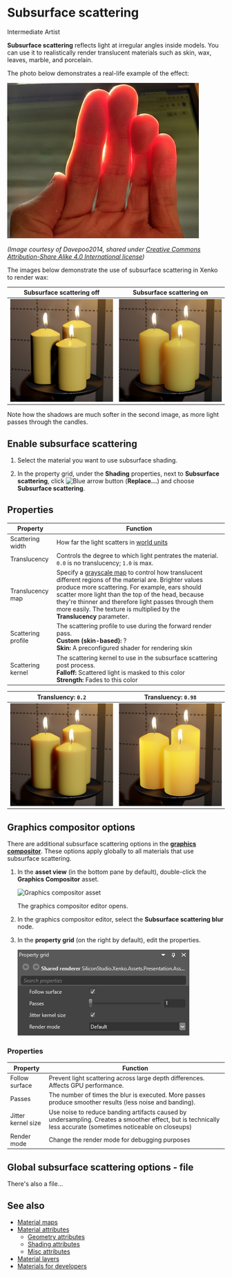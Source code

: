 # Subsurface scattering

<span class="label label-doc-level">Intermediate</span>
<span class="label label-doc-audience">Artist</span>

**Subsurface scattering** reflects light at irregular angles inside models. You can use it to realistically render translucent materials such as skin, wax, leaves, marble, and porcelain.

The photo below demonstrates a real-life example of the effect:

![Photo](media/skin-subsurface-scattering-photo.jpg)

*(Image courtesy of Davepoo2014, shared under [Creative Commons Attribution-Share Alike 4.0 International license](https://creativecommons.org/licenses/by-sa/4.0/deed.en))*

The images below demonstrate the use of subsurface scattering in Xenko to render wax:

| Subsurface scattering off           | Subsurface scattering on
|--------------------|--------------------
| ![On](media/candles-ss-off.jpg)   | ![Off](media/candles-ss-on.jpg)

Note how the shadows are much softer in the second image, as more light passes through the candles.

## Enable subsurface scattering

1. Select the material you want to use subsurface shading.

2. In the property grid, under the **Shading** properties, next to **Subsurface scattering**, click ![Blue arrow button](~/manual/game-studio/media/blue-arrow-icon.png) (**Replace...**) and choose **Subsurface scattering**.

## Properties

| Property           | Function
|--------------------|--------------------
| Scattering width   | How far the light scatters in [world units](../../game-studio/world-units.md)
| Translucency       | Controls the degree to which light pentrates the material. `0.0` is no translucency; `1.0` is max.
| Translucency map   | Specify a [grayscale map](material-maps.md) to control how translucent different regions of the material are. Brighter values produce more scattering. For example, ears should scatter more light than the top of the head, because they're thinner and therefore light passes through them more easily. The texture is multiplied by the **Translucency** parameter.
| Scattering profile | The scattering profile to use during the forward render pass. <br>**Custom (skin-based):** ? <br>**Skin:** A preconfigured shader for rendering skin
| Scattering kernel  | The scattering kernel to use in the subsurface scattering post process. <br>**Falloff:** Scattered light is masked to this color <br>**Strength:** Fades to this color

| Transluency: `0.2`           | Transluency: `0.98`
|--------------------|--------------------
| ![On](media/candles-translucency-02.jpg)   | ![Off](media/candles-translucency-98.jpg)

## Graphics compositor options

There are additional subsurface scattering options in the **[graphics compositor](../graphics/graphics-compositor/index.md)**. These options apply globally to all materials that use subsurface scattering. 

1. In the **asset view** (in the bottom pane by default), double-click the **Graphics Compositor** asset.

    ![Graphics compositor asset](../graphics-compositor/media/graphics-compositor-asset.png)

    The graphics compositor editor opens.

2. In the graphics compositor editor, select the **Subsurface scattering blur** node.

3. In the **property grid** (on the right by default), edit the properties.

    ![Subsurface scattering blur](media/subsurface-scattering-blur-properties.png)

### Properties

| Property           | Function    
|--------------------|-----------
| Follow surface     | Prevent light scattering across large depth differences. Affects GPU performance.
| Passes             | The number of times the blur is executed. More passes produce smoother results (less noise and banding).
| Jitter kernel size | Use noise to reduce banding artifacts caused by undersampling. Creates a smoother effect, but is technically less accurate (sometimes noticeable on closeups)
| Render mode        | Change the render mode for debugging purposes

## Global subsurface scattering options - file

There's also a file... 

## See also

* [Material maps](material-maps.md)
* [Material attributes](material-attributes.md)
    * [Geometry attributes](geometry-attributes.md)
    * [Shading attributes](shading-attributes.md)
    * [Misc attributes](misc-attributes.md)
* [Material layers](material-layers.md)
* [Materials for developers](materials-for-developers.md)